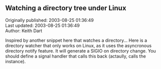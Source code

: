 ## Watching a directory tree under Linux  
Originally published: 2003-08-25 01:36:49  
Last updated: 2003-08-25 01:36:49  
Author: Keith Dart  
  
Inspired by another snippet here that watches a directory... Here is a directory watcher that only works on Linux, as it uses the asyncronous directory notify feature. It will generate a SIGIO on directory change. You should define a signal handler that calls this back (actaully, calls the instance).